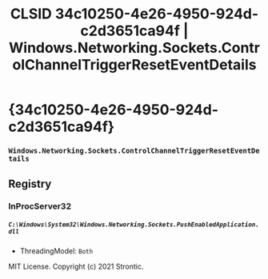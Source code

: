 ﻿---
title: "CLSID 34c10250-4e26-4950-924d-c2d3651ca94f | Windows.Networking.Sockets.ControlChannelTriggerResetEventDetails"
excerpt: What is COM-Object CLSID 34c10250-4e26-4950-924d-c2d3651ca94f?
---

# {34c10250-4e26-4950-924d-c2d3651ca94f}

### `Windows.Networking.Sockets.ControlChannelTriggerResetEventDetails`

## Registry


### InProcServer32

##### `C:\Windows\System32\Windows.Networking.Sockets.PushEnabledApplication.dll`
* ThreadingModel: `Both`

MIT License. Copyright (c) 2021 Strontic.


